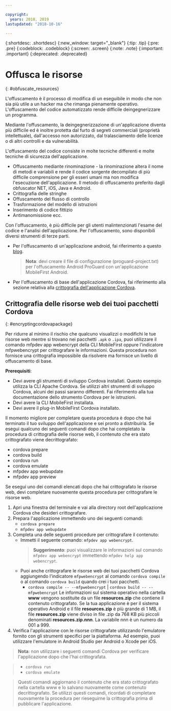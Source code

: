```yaml
---

copyright:
  years: 2018, 2019
lastupdated: "2018-10-16"

---
```


{:shortdesc: .shortdesc}
{:new_window: target="_blank"}
{:tip: .tip}
{:pre: .pre}
{:codeblock: .codeblock}
{:screen: .screen}
{:note: .note}
{:important: .important}
{:deprecated: .deprecated}

# Offusca le risorse
{: #obfuscate_resources}

L'offuscamento è il processo di modifica di un eseguibile in modo che non sia più utile a un hacker ma che rimanga pienamente operativo. L'offuscamento del codice automatizzato rende difficile deingegnerizzare un programma. 

Mediante l'offuscamento, la deingegnerizzazione di un'applicazione diventa più difficile ed è inoltre protetta dal furto di segreti commerciali (proprietà intellettuale), dall'accesso non autorizzato, dal tralasciamento delle licenze o di altri controlli e da vulnerabilità.

L'offuscamento del codice consiste in molte tecniche differenti e molte tecniche di sicurezza dell'applicazione.

* Offuscamento mediante rinominazione - la rinominazione altera il nome di metodi e variabili e rende il codice sorgente decompilato di più difficile comprensione per gli esseri umani ma non modifica l'esecuzione dell'applicazione. Il metodo di offuscamento preferito dagli obfuscator NET, iOS, Java e Android. 
* Crittografia delle stringhe
* Offuscamento del flusso di controllo
* Trasformazione del modello di istruzioni
* Inserimento di codice fittizio
* Antimanomissione ecc.

Con l'offuscamento, è più difficile per gli utenti malintenzionati l'esame del codice e l'analisi dell'applicazione. Per l'offuscamento, sono disponibili diversi strumenti di terze parti.

* Per l'offuscamento di un'applicazione android, fai riferimento a questo [blog](https://mobilefirstplatform.ibmcloud.com/blog/2016/09/19/mfp-80-obfuscating-android-code-with-proguard/).
    >**Nota**: devi creare il file di configurazione (proguard-project.txt) per l'offuscamento Android ProGuard con un'applicazione MobileFirst Android.

* Per l'offuscamento di base dell'applicazione Cordova, fai riferimento alla sezione relativa alla [crittografia dell'applicazione Cordova](#encryptingcordovapackage).

## Crittografia delle risorse web dei tuoi pacchetti Cordova
{: #encryptingcordovapackage}

Per ridurre al minimo il rischio che qualcuno visualizzi o modifichi le tue risorse web mentre si trovano nei pacchetti ``.apk`` o ``.ipa``, puoi utilizzare il comando mfpdev app webencrypt della CLI MobileFirst oppure l'indicatore mfpwebencrypt per crittografare le informazioni. Questa procedura non fornisce una crittografia impossibile da risolvere ma fornisce un livello di offuscamento di base.

**Prerequisiti**:

* Devi avere gli strumenti di sviluppo Cordova installati. Questo esempio utilizza la CLI Apache Cordova. Se utilizzi altri strumenti di sviluppo Cordova, alcuni dei passi saranno differenti. Fai riferimento alla tua documentazione dello strumento Cordova per le istruzioni.
* Devi avere la CLI MobileFirst installata.
* Devi avere il plug-in MobileFirst Cordova installato.

Il momento migliore per completare questa procedura è dopo che hai terminato il tuo sviluppo dell'applicazione e sei pronto a distribuirla. Se esegui qualcuno dei seguenti comandi dopo che hai completato la procedura di crittografia delle risorse web, il contenuto che era stato crittografato viene decrittografato:

* cordova prepare
* cordova build
* cordova run
* cordova emulate
* mfpdev app webupdate
* mfpdev app preview

Se esegui uno dei comandi elencati dopo che hai crittografato le risorse web, devi completare nuovamente questa procedura per crittografare le risorse web.

1. Apri una finestra del terminale e vai alla directory root dell'applicazione Cordova che desideri crittografare.
2. Prepara l'applicazione immettendo uno dei seguenti comandi:
    * ``cordova prepare``
    * ``mfpdev app webupdate
``
3. Completa una delle seguenti procedure per crittografare il contenuto:
    * Immetti il seguente comando: ``mfpdev app webencrypt``.
        >**Suggerimento**: puoi visualizzare le informazioni sul comando ``mfpdev app webencrypt`` immettendo ``mfpdev help app webencrypt``.
    * Puoi anche crittografare le risorse web dei tuoi pacchetti Cordova aggiungendo l'indicatore ``mfpwebencrypt`` al comando ``cordova compile`` o al comando ``cordova build`` quando crei i tuoi pacchetti.
       * ``cordova compile -- --mfpwebencrypt`` | ``cordova build -- --mfpwebencrypt``
            Le informazioni sul sistema operativo nella cartella **www** vengono sostituite da un file **resources.zip** che contiene il contenuto crittografato.
            Se la tua applicazione è per il sistema operativo Android e il file **resources.zip** è più grande di 1 MB, il file **resources.zip** viene diviso in file .zip da 768 KB più piccoli denominati **resources.zip.nnn**. La variabile nnn è un numero da 001 a 999.
4. Verifica l'applicazione con le risorse crittografate utilizzando l'emulatore fornito con gli strumenti specifici per la piattaforma. Ad esempio, puoi utilizzare l'emulatore in Android Studio per Android o Xcode per iOS.

>**Nota**: non utilizzare i seguenti comandi Cordova per verificare l'applicazione dopo che l'hai crittografata.

>* ``cordova run``
>* ``cordova emulate``

>Questi comandi aggiornano il contenuto che era stato crittografato nella cartella www e lo salvano nuovamente come contenuto decrittografato. Se utilizzi questi comandi, ricordati di completare nuovamente la procedura per rieseguirne la crittografia prima di pubblicare l'applicazione.
